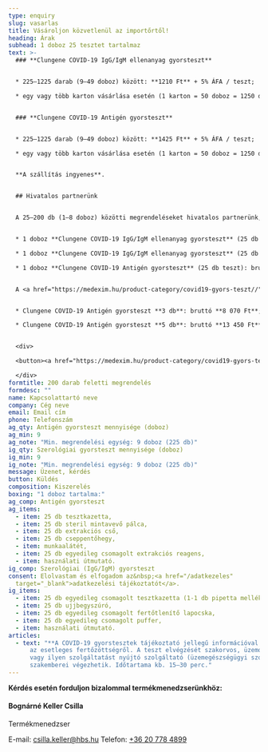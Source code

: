 ```yaml
---
type: enquiry
slug: vasarlas
title: Vásároljon közvetlenül az importőrtől!
heading: Árak
subhead: 1 doboz 25 tesztet tartalmaz
text: >-
  ### **Clungene COVID-19 IgG/IgM ellenanyag gyorsteszt**


  * 225–1225 darab (9–49 doboz) között: **1210 Ft** + 5% ÁFA / teszt;

  * egy vagy több karton vásárlása esetén (1 karton = 50 doboz = 1250 db): **1110 Ft** + 5% ÁFA / teszt;


  ### **Clungene COVID-19 Antigén gyorsteszt**


  * 225–1225 darab (9–49 doboz) között: **1425 Ft** + 5% ÁFA / teszt;   

  * egy vagy több karton vásárlása esetén (1 karton = 50 doboz = 1250 db): **1325 Ft** + 5% ÁFA / teszt;


  **A szállítás ingyenes**.


  ## Hivatalos partnerünk


  A 25–200 db (1–8 doboz) közötti megrendeléseket hivatalos partnerünk, a **<a href="https://medexim.hu/product-category/covid19-gyors-teszt//" rel="external noopener" target="_blank">medexim.hu</a> webshop** szolgálja ki.


  * 1 doboz **Clungene COVID-19 IgG/IgM ellenanyag gyorsteszt** (25 db teszthez **1 pufferoldat**): bruttó **37 900 Ft**; 

  * 1 doboz **Clungene COVID-19 IgG/IgM ellenanyag gyorsteszt** (25 db teszthez **25 pufferoldat**): bruttó **38 900 Ft**;

  * 1 doboz **Clungene COVID-19 Antigén gyorsteszt** (25 db teszt): bruttó **39 900 Ft**;


  A <a href="https://medexim.hu/product-category/covid19-gyors-teszt//" rel="external noopener" target="_blank">medexim.hu</a> webáruházban már elérhető az új **egyedi kiszerelésű Clungene antigén gyorsteszt**:


  * Clungene COVID-19 Antigén gyorsteszt **3 db**: bruttó **8 070 Ft**; 

  * Clungene COVID-19 Antigén gyorsteszt **5 db**: bruttó **13 450 Ft**;


  <div>

  <button><a href="https://medexim.hu/product-category/covid19-gyors-teszt//" rel="external noopener" target="_blank">Vásárlás a <u>medexim.hu</u> oldalon</a></button>

  </div>
formtitle: 200 darab feletti megrendelés
formdesc: ""
name: Kapcsolattartó neve
company: Cég neve
email: Email cím
phone: Telefonszám
ag_qty: Antigén gyorsteszt mennyisége (doboz)
ag_min: 9
ag_note: "Min. megrendelési egység: 9 doboz (225 db)"
ig_qty: Szerológiai gyorsteszt mennyisége (doboz)
ig_min: 9
ig_note: "Min. megrendelési egység: 9 doboz (225 db)"
message: Üzenet, kérdés
button: Küldés
composition: Kiszerelés
boxing: "1 doboz tartalma:"
ag_comp: Antigén gyorsteszt
ag_items:
  - item: 25 db tesztkazetta,
  - item: 25 db steril mintavevő pálca,
  - item: 25 db extrakciós cső,
  - item: 25 db cseppentőhegy,
  - item: munkaalátét,
  - item: 25 db egyedileg csomagolt extrakciós reagens,
  - item: használati útmutató.
ig_comp: Szerológiai (IgG/IgM) gyorsteszt
consent: Elolvastam és elfogadom az&nbsp;<a href="/adatkezeles"
  target="_blank">adatkezelési tájékoztatót</a>.
ig_items:
  - item: 25 db egyedileg csomagolt tesztkazetta (1-1 db pipetta mellékelve)
  - item: 25 db ujjbegyszúró,
  - item: 25 db egyedileg csomagolt fertőtlenítő lapocska,
  - item: 25 db egyedileg csomagolt puffer,
  - item: használati útmutató.
articles:
  - text: "**A COVID-19 gyorstesztek tájékoztató jellegű információval szolgálnak**
      az esetleges fertőzöttségről. A teszt elvégzését szakorvos, üzemorvos,
      vagy ilyen szolgáltatást nyújtó szolgáltató (üzemegészségügyi szolgálat)
      szakemberei végezhetik. Időtartama kb. 15–30 perc."
---
```

**Kérdés esetén forduljon bizalommal termékmenedzserünkhöz:**

#### Bognárné Keller Csilla

Termékmenedzser

E-mail: <a href="mailto:csilla.keller@hbs.hu" onclick="gtag_report_conversion('mailto:csilla.keller@hbs.hu')">csilla.keller@hbs.hu</a>
Telefon: [+36 20 778 4899](tel:+36207784899)
